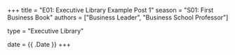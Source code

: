 +++
title = "E01: Executive Library Example Post 1"
season = "S01: First Business Book"
authors = ["Business Leader", "Business School Professor"]

type = "Executive Library"

date = {{ .Date }}
+++